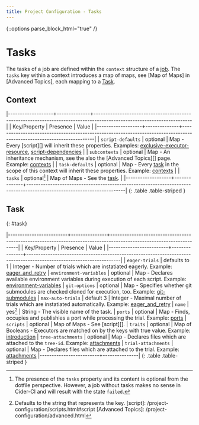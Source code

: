 ```yaml
---
title: Project Configuration - Tasks
---
```

{::options parse_block_html="true" /}

# Tasks



The tasks of a job are defined within the `context` structure of
a [job](/project-configuration/jobs.html#job).
The `tasks` key within a context introduces a map of maps,  see [Map of
Maps] in [Advanced Topics], each mapping to a [Task](#task).


## Context


|-------------------+--------------+-----------------------------------------------------------------------------------------------------------------------|
| Key/Property      | Presence     | Value                                                                                                                 |
|-------------------+--------------+-----------------------------------------------------------------------------------------------------------------------|
| `script-defaults` | optional     | Map - Every [script][] will inherit these properties. Examples: [exclusive-executor-resource], [script-dependencies] |
| `subcontexts`     | optional     | Map - An inheritance mechanism, see the also the [Advanced Topics][] page. Example: [contexts]                        |
| `task-defaults`   | optional     | Map - Every [task](#task) in the scope of this context will inherit these properties. Example: [contexts]             |
| `tasks`           | optional[^t] | Map of Maps - See the [task](#task).                                                                                  |
|-------------------+--------------+-----------------------------------------------------------------------------------------------------------------------|
{: .table .table-striped }
[^t]: The presence of the `tasks` property  and its content is optional from
      the dotfile perspective. However, a job without tasks makes no sense in Cider-CI
      and will result with the state `failed`.


## Task
{: #task}


|-------------------------+---------------+---------------------------------------------------------------------------------------------------------------------|
| Key/Property            | Presence      | Value                                                                                                               |
|-------------------------+---------------+---------------------------------------------------------------------------------------------------------------------|
| `eager-trials`          | defaults to 1 | Integer - Number of trials which are instatiated eagerly. Example: [eager_and_retry]
| `environment-variables` | optional      | Map - Declares available environment variables during execution of each script. Example: [environment-variables]
| `git-options`           | optional      | Map - Specifies whether git submodules are checked cloned for execution, too. Example: [git-submodules]
| `max-auto-trials`       | default 3     | Integer - Maximal number of trials which are instatiated automatically. Example: [eager_and_retry]
| `name`                  | yes[^r]       | String - The visible name of the task.
| `ports`                 | optional      | Map - Finds, occupies and publishies a port while processing the trial. Example: [ports]
| `scripts`               | optional      | Map of Maps -  See [script][].
| `traits`                | optional      | Map of Booleans - Executors are matched on by the keys with true value.  Example: [introduction]
| `tree-attachments`      | optional      | Map - Declares files which are attached to the `tree-id`. Example: [attachments]
| `trial-attachments`     | optional      | Map - Declares files which are attached to the trial. Example: [attachments]
|-------------------------+---------------|
{: .table .table-striped }



  [^r]: Defaults to the string that represents the key.
  [script]: /project-configuration/scripts.html#script
  [Advanced Topics]: /project-configuration/advanced.html

  [attachments]: /demo-project/cider-ci/jobs/attachments.yml
  [contexts]: /demo-project/cider-ci/jobs/contexts.yml
  [eager_and_retry]: /demo-project/cider-ci/jobs/eager_and_retry.yml
  [environment-variables]: /demo-project/cider-ci/jobs/environment-variables.yml
  [exclusive-executor-resource]: /demo-project/cider-ci/jobs/exclusive-executor-resource.yml
  [git-submodules]: /demo-project/cider-ci/jobs/git-submodules.yml
  [introduction]: /demo-project/cider-ci/jobs/introduction.yml
  [script-dependencies]: /demo-project/cider-ci/jobs/script-dependencies.yml
  [ports]: /demo-project/cider-ci/jobs/ports.yml
